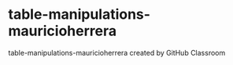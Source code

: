 # table-manipulations-mauricioherrera
table-manipulations-mauricioherrera created by GitHub Classroom
